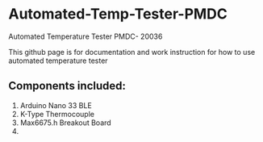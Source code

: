 # Automated-Temp-Tester-PMDC
Automated Temperature Tester PMDC- 20036

This github page is for documentation and work instruction for how to use automated temperature tester

Components included:
---
1. Arduino Nano 33 BLE
2. K-Type Thermocouple
3. Max6675.h Breakout Board
4. 
